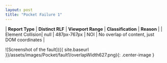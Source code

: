 ```yaml
---
layout: post
title: "Pocket Failure 1"
---
```

| **Report Type** | **Distinct RLF** | **Viewport Range** | **Classification** | **Reason** |
| Element Collision| null | 487px-767px | NOI | No overlap of content, just DOM coordinates | 

![Screenshot of the fault]({{ site.baseurl }}/assets/images/Pocket/fault1/overlapWidth627.png){: .center-image }